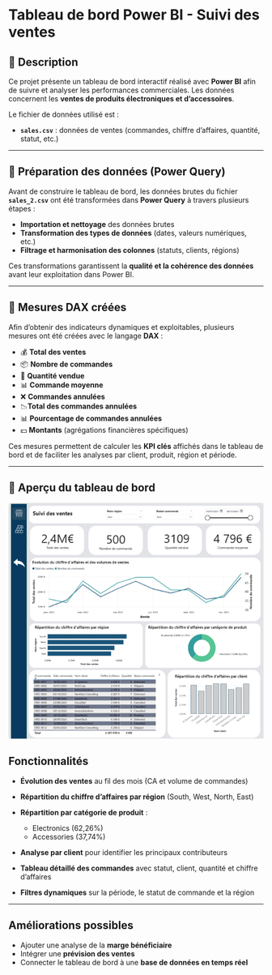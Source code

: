 

# Tableau de bord Power BI - Suivi des ventes

## 📌 Description

Ce projet présente un tableau de bord interactif réalisé avec **Power BI** afin de suivre et analyser les performances commerciales.
Les données concernent les **ventes de produits électroniques et d’accessoires**.

Le fichier de données utilisé est :

* **`sales.csv`** : données de ventes (commandes, chiffre d’affaires, quantité, statut, etc.)

---

## 🔄 Préparation des données (Power Query)

Avant de construire le tableau de bord, les données brutes du fichier **`sales_2.csv`** ont été transformées dans **Power Query** à travers plusieurs étapes :

* **Importation et nettoyage** des données brutes
* **Transformation des types de données** (dates, valeurs numériques, etc.)
* **Filtrage et harmonisation des colonnes** (statuts, clients, régions)

Ces transformations garantissent la **qualité et la cohérence des données** avant leur exploitation dans Power BI.

---

## 🧮 Mesures DAX créées

Afin d’obtenir des indicateurs dynamiques et exploitables, plusieurs mesures ont été créées avec le langage **DAX** :

* 💰 **Total des ventes**
* 📦 **Nombre de commandes**
* 🔢 **Quantité vendue**
* 📊 **Commande moyenne**
* ❌ **Commandes annulées**
* 📉**Total des commandes annulées**
* 📊 **Pourcentage de commandes annulées**
* 💵 **Montants** (agrégations financières spécifiques)

Ces mesures permettent de calculer les **KPI clés** affichés dans le tableau de bord et de faciliter les analyses par client, produit, région et période.


---

## 📸 Aperçu du tableau de bord

![Dashboard Power BI](TB_Vente_electro.png)


## Fonctionnalités

* **Évolution des ventes** au fil des mois (CA et volume de commandes)
* **Répartition du chiffre d’affaires par région** (South, West, North, East)
* **Répartition par catégorie de produit** :

  * Electronics (62,26%)
  * Accessories (37,74%)
* **Analyse par client** pour identifier les principaux contributeurs
* **Tableau détaillé des commandes** avec statut, client, quantité et chiffre d’affaires
* **Filtres dynamiques** sur la période, le statut de commande et la région

---

## Améliorations possibles

* Ajouter une analyse de la **marge bénéficiaire**
* Intégrer une **prévision des ventes**
* Connecter le tableau de bord à une **base de données en temps réel**


